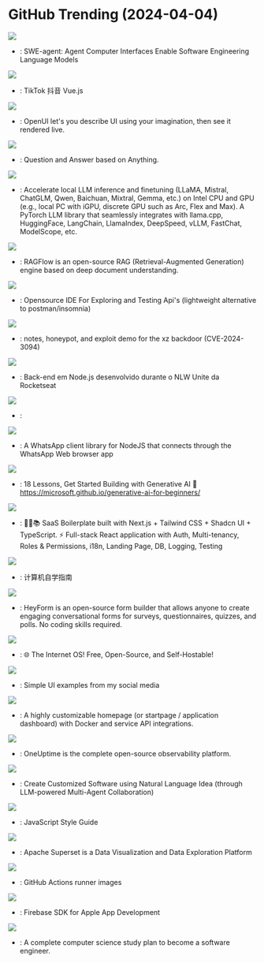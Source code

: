 # GitHub Trending (2024-04-04)

![](https://img.shields.io/badge/Python-New%201-green?style=flat-square&logo=appveyor)
- [](https://github.comundefined): SWE-agent: Agent Computer Interfaces Enable Software Engineering Language Models

![](https://img.shields.io/badge/Vue-New%20248-green?style=flat-square&logo=appveyor)
- [](https://github.comundefined): TikTok 抖音 Vue.js

![](https://img.shields.io/badge/TypeScript-New%20516-green?style=flat-square&logo=appveyor)
- [](https://github.comundefined): OpenUI let's you describe UI using your imagination, then see it rendered live.

![](https://img.shields.io/badge/Python-New%2059-green?style=flat-square&logo=appveyor)
- [](https://github.comundefined): Question and Answer based on Anything.

![](https://img.shields.io/badge/Python-New%20265-green?style=flat-square&logo=appveyor)
- [](https://github.comundefined): Accelerate local LLM inference and finetuning (LLaMA, Mistral, ChatGLM, Qwen, Baichuan, Mixtral, Gemma, etc.) on Intel CPU and GPU (e.g., local PC with iGPU, discrete GPU such as Arc, Flex and Max). A PyTorch LLM library that seamlessly integrates with llama.cpp, HuggingFace, LangChain, LlamaIndex, DeepSpeed, vLLM, FastChat, ModelScope, etc.

![](https://img.shields.io/badge/Python-New%20457-green?style=flat-square&logo=appveyor)
- [](https://github.comundefined): RAGFlow is an open-source RAG (Retrieval-Augmented Generation) engine based on deep document understanding.

![](https://img.shields.io/badge/JavaScript-New%20128-green?style=flat-square&logo=appveyor)
- [](https://github.comundefined): Opensource IDE For Exploring and Testing Api's (lightweight alternative to postman/insomnia)

![](https://img.shields.io/badge/Go-New%201-green?style=flat-square&logo=appveyor)
- [](https://github.comundefined): notes, honeypot, and exploit demo for the xz backdoor (CVE-2024-3094)

![](https://img.shields.io/badge/TypeScript-New%2013-green?style=flat-square&logo=appveyor)
- [](https://github.comundefined): Back-end em Node.js desenvolvido durante o NLW Unite da Rocketseat

![](https://img.shields.io/badge/Rust-New%2013-green?style=flat-square&logo=appveyor)
- [](https://github.comundefined): 

![](https://img.shields.io/badge/JavaScript-New%2038-green?style=flat-square&logo=appveyor)
- [](https://github.comundefined): A WhatsApp client library for NodeJS that connects through the WhatsApp Web browser app

![](https://img.shields.io/badge/Jupyter%20Notebook-New%201-green?style=flat-square&logo=appveyor)
- [](https://github.comundefined): 18 Lessons, Get Started Building with Generative AI 🔗 https://microsoft.github.io/generative-ai-for-beginners/

![](https://img.shields.io/badge/TypeScript-New%20103-green?style=flat-square&logo=appveyor)
- [](https://github.comundefined): 🚀🎉📚 SaaS Boilerplate built with Next.js + Tailwind CSS + Shadcn UI + TypeScript. ⚡️ Full-stack React application with Auth, Multi-tenancy, Roles & Permissions, i18n, Landing Page, DB, Logging, Testing

![](https://img.shields.io/badge/HTML-New%20439-green?style=flat-square&logo=appveyor)
- [](https://github.comundefined): 计算机自学指南

![](https://img.shields.io/badge/TypeScript-New%20457-green?style=flat-square&logo=appveyor)
- [](https://github.comundefined): HeyForm is an open-source form builder that allows anyone to create engaging conversational forms for surveys, questionnaires, quizzes, and polls. No coding skills required.

![](https://img.shields.io/badge/JavaScript-New%20243-green?style=flat-square&logo=appveyor)
- [](https://github.comundefined): 🌐 The Internet OS! Free, Open-Source, and Self-Hostable!

![](https://img.shields.io/badge/HTML-New%20130-green?style=flat-square&logo=appveyor)
- [](https://github.comundefined): Simple UI examples from my social media

![](https://img.shields.io/badge/JavaScript-New%2053-green?style=flat-square&logo=appveyor)
- [](https://github.comundefined): A highly customizable homepage (or startpage / application dashboard) with Docker and service API integrations.

![](https://img.shields.io/badge/TypeScript-New%20209-green?style=flat-square&logo=appveyor)
- [](https://github.comundefined): OneUptime is the complete open-source observability platform.

![](https://img.shields.io/badge/Shell-New%20301-green?style=flat-square&logo=appveyor)
- [](https://github.comundefined): Create Customized Software using Natural Language Idea (through LLM-powered Multi-Agent Collaboration)

![](https://img.shields.io/badge/JavaScript-New%20128-green?style=flat-square&logo=appveyor)
- [](https://github.comundefined): JavaScript Style Guide

![](https://img.shields.io/badge/TypeScript-New%2028-green?style=flat-square&logo=appveyor)
- [](https://github.comundefined): Apache Superset is a Data Visualization and Data Exploration Platform

![](https://img.shields.io/badge/PowerShell-New%2058-green?style=flat-square&logo=appveyor)
- [](https://github.comundefined): GitHub Actions runner images

![](https://img.shields.io/badge/Objective-C-New%204-green?style=flat-square&logo=appveyor)
- [](https://github.comundefined): Firebase SDK for Apple App Development

![](https://img.shields.io/badge/none-New%20223-green?style=flat-square&logo=appveyor)
- [](https://github.comundefined): A complete computer science study plan to become a software engineer.

